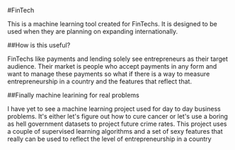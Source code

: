 
#FinTech

This is a machine learning tool created for FinTechs. It is designed to be used when they are planning on expanding internationally.

##How is this useful?

FinTechs like payments and lending solely see entrepreneurs as their target audience. Their market is people who accept payments in any form and want to manage these payments so what if there is a way to measure entrepreneurship in a country and the features that reflect that.

##Finally machine learining for real problems

I have yet to see a machine learning project used for day to day business problems. It's either let's figure out how to cure cancer or let's use a boring as hell government datasets to project future crime rates.
This project uses a couple of supervised learning algorithms and a set of sexy features that really can be used to reflect the level of entrepreneurship in a country 

